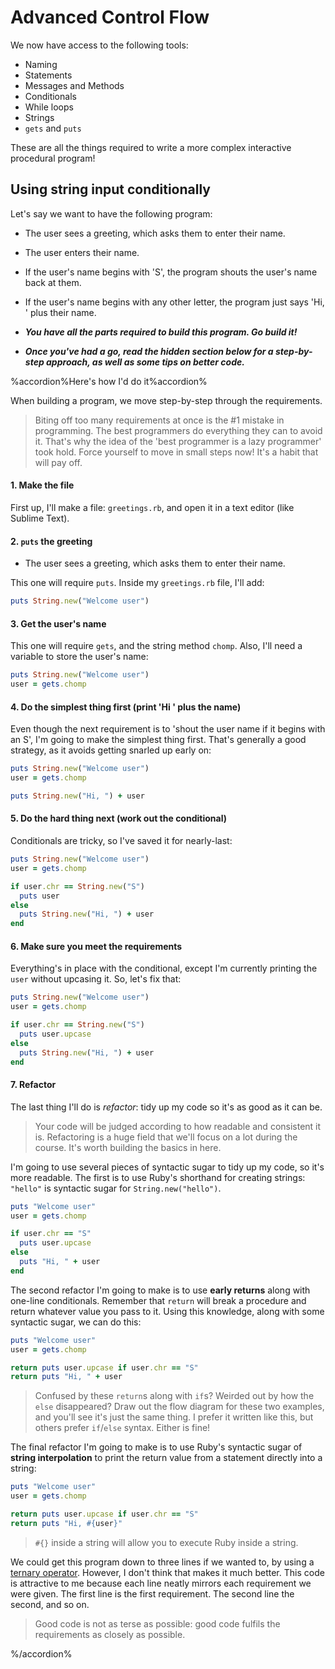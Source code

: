 # Advanced Control Flow

We now have access to the following tools:

* Naming
* Statements
* Messages and Methods
* Conditionals
* While loops
* Strings
* `gets` and `puts`

These are all the things required to write a more complex interactive procedural program!

## Using string input conditionally

Let's say we want to have the following program:

- The user sees a greeting, which asks them to enter their name.
- The user enters their name.
- If the user's name begins with 'S', the program shouts the user's name back at them.
- If the user's name begins with any other letter, the program just says 'Hi, ' plus their name.

- _**You have all the parts required to build this program. Go build it!**_
- _**Once you've had a go, read the hidden section below for a step-by-step approach, as well as some tips on better code.**_

%accordion%Here's how I'd do it%accordion%

When building a program, we move step-by-step through the requirements.

> Biting off too many requirements at once is the #1 mistake in programming. The best programmers do everything they can to avoid it. That's why the idea of the 'best programmer is a lazy programmer' took hold. Force yourself to move in small steps now! It's a habit that will pay off.

#### 1. Make the file

First up, I'll make a file: `greetings.rb`, and open it in a text editor (like Sublime Text).

#### 2. `puts` the greeting

- The user sees a greeting, which asks them to enter their name.

This one will require `puts`. Inside my `greetings.rb` file, I'll add:

```ruby
puts String.new("Welcome user")
```

#### 3. Get the user's name

This one will require `gets`, and the string method `chomp`. Also, I'll need a variable to store the user's name:

```ruby
puts String.new("Welcome user")
user = gets.chomp
```

#### 4. Do the simplest thing first (print 'Hi ' plus the name)

Even though the next requirement is to 'shout the user name if it begins with an S', I'm going to make the simplest thing first. That's generally a good strategy, as it avoids getting snarled up early on:

```ruby
puts String.new("Welcome user")
user = gets.chomp

puts String.new("Hi, ") + user
```

#### 5. Do the hard thing next (work out the conditional)

Conditionals are tricky, so I've saved it for nearly-last:

```ruby
puts String.new("Welcome user")
user = gets.chomp

if user.chr == String.new("S")
  puts user
else
  puts String.new("Hi, ") + user
end
```

#### 6. Make sure you meet the requirements

Everything's in place with the conditional, except I'm currently printing the `user` without upcasing it. So, let's fix that:

```ruby
puts String.new("Welcome user")
user = gets.chomp

if user.chr == String.new("S")
  puts user.upcase
else
  puts String.new("Hi, ") + user
end
```

#### 7. Refactor

The last thing I'll do is _refactor_: tidy up my code so it's as good as it can be. 

> Your code will be judged according to how readable and consistent it is. Refactoring is a huge field that we'll focus on a lot during the course. It's worth building the basics in here.

I'm going to use several pieces of syntactic sugar to tidy up my code, so it's more readable. The first is to use Ruby's shorthand for creating strings: `"hello"` is syntactic sugar for `String.new("hello")`.

```ruby
puts "Welcome user"
user = gets.chomp

if user.chr == "S"
  puts user.upcase
else
  puts "Hi, " + user
end
```

The second refactor I'm going to make is to use **early returns** along with one-line conditionals. Remember that `return` will break a procedure and return whatever value you pass to it. Using this knowledge, along with some syntactic sugar, we can do this:

```ruby
puts "Welcome user"
user = gets.chomp

return puts user.upcase if user.chr == "S"
return puts "Hi, " + user
```

> Confused by these `return`s along with `if`s? Weirded out by how the `else` disappeared? Draw out the flow diagram for these two examples, and you'll see it's just the same thing. I prefer it written like this, but others prefer `if`/`else` syntax. Either is fine!

The final refactor I'm going to make is to use Ruby's syntactic sugar of **string interpolation** to print the return value from a statement directly into a string:

```ruby
puts "Welcome user"
user = gets.chomp

return puts user.upcase if user.chr == "S"
return puts "Hi, #{user}"
```

> `#{}` inside a string will allow you to execute Ruby inside a string.

We could get this program down to three lines if we wanted to, by using a [ternary operator](https://launchschool.com/books/ruby/read/flow_control). However, I don't think that makes it much better. This code is attractive to me because each line neatly mirrors each requirement we were given. The first line is the first requirement. The second line the second, and so on.

> Good code is not as terse as possible: good code fulfils the requirements as closely as possible.

%/accordion%